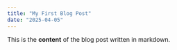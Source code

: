 ```yaml
---
title: "My First Blog Post"
date: "2025-04-05"
---
```


This is the **content** of the blog post written in markdown.